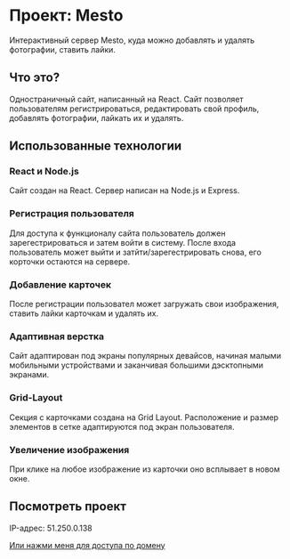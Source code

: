 # Проект: Mesto

Интерактивный сервер Mesto, куда можно добавлять и удалять фотографии, ставить лайки. 

## Что это?

Одностраничный сайт, написанный на React. Сайт позволяет пользователям регистрироваться, редактировать свой профиль, добавлять фотографии, лайкать их и удалять.

##  Использованные технологии

### React и Node.js
Сайт создан на React. Сервер написан на Node.js и Express.

### Регистрация пользователя
Для доступа к функционалу сайта пользователь должен зарегестрироваться и затем войти в систему. После входа пользователь может выйти и затйти/зарегестрировать снова, его корточки остаются на сервере.

###  Добавление карточек
После регистрации пользовател  может загружать свои изображения, ставить лайки карточкам и удалять их.

### Адаптивная верстка
Сайт адаптирован под экраны популярных девайсов, начиная малыми мобильными устройствами и заканчивая большими дэсктопными экранами.

### Grid-Layout

Секция с карточками создана на Grid Layout. 
Расположение и размер элементов в сетке адаптируются под экран пользователя.

### Увеличение изображения
При клике на любое изображение из карточки оно всплывает в новом окне.

## Посмотреть проект

IP-адрес: 51.250.0.138

[Или нажми меня для доступа по домену](https://local-mesto.nomoredomains.xyz/)